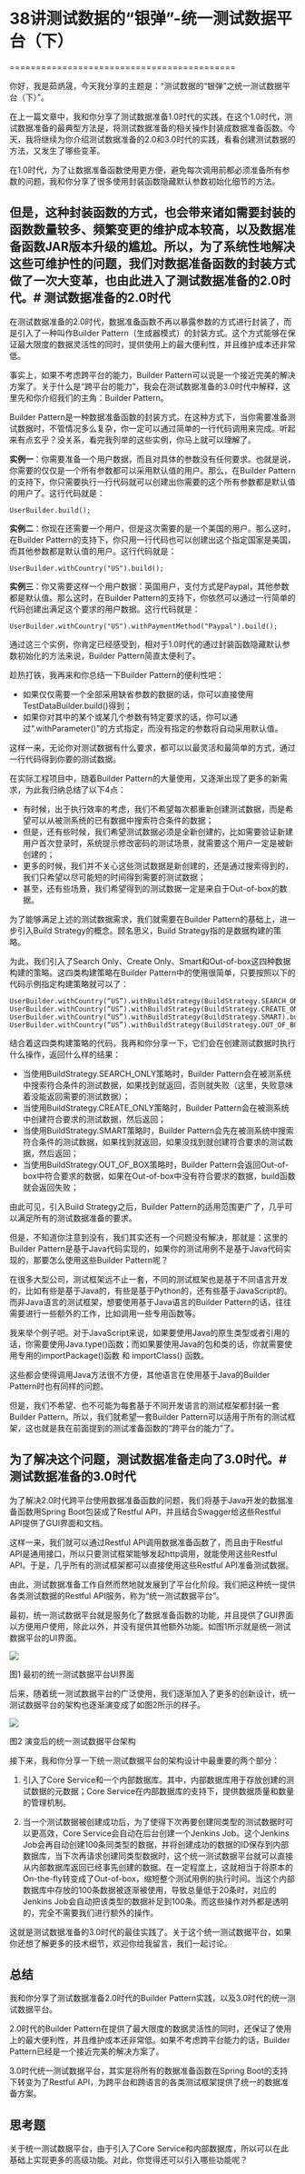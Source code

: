 # 38讲测试数据的“银弹”-统一测试数据平台（下）
===========================================

你好，我是茹炳晟，今天我分享的主题是：“测试数据的“银弹”之统一测试数据平台（下）”。

在上一篇文章中，我和你分享了测试数据准备1.0时代的实践，在这个1.0时代，测试数据准备的最典型方法是，将测试数据准备的相关操作封装成数据准备函数。今天，我将继续为你介绍测试数据准备的2.0和3.0时代的实践，看看创建测试数据的方法，又发生了哪些变革。

在1.0时代，为了让数据准备函数使用更方便，避免每次调用前都必须准备所有参数的问题，我和你分享了很多使用封装函数隐藏默认参数初始化细节的方法。

但是，这种封装函数的方式，也会带来诸如需要封装的函数数量较多、频繁变更的维护成本较高，以及数据准备函数JAR版本升级的尴尬。所以，为了系统性地解决这些可维护性的问题，我们对数据准备函数的封装方式做了一次大变革，也由此进入了测试数据准备的2.0时代。# 测试数据准备的2.0时代
---------------------

在测试数据准备的2.0时代，数据准备函数不再以暴露参数的方式进行封装了，而是引入了一种叫作Builder Pattern（生成器模式）的封装方式。这个方式能够在保证最大限度的数据灵活性的同时，提供使用上的最大便利性，并且维护成本还非常低。

事实上，如果不考虑跨平台的能力，Builder Pattern可以说是一个接近完美的解决方案了。关于什么是“跨平台的能力”，我会在测试数据准备的3.0时代中解释，这里先和你介绍我们的主角：Builder Pattern。

Builder Pattern是一种数据准备函数的封装方式。在这种方式下，当你需要准备测试数据时，不管情况多么复杂，你一定可以通过简单的一行代码调用来完成。听起来有点玄乎？没关系，看完我列举的这些实例，你马上就可以理解了。

**实例一**：你需要准备一个用户数据，而且对具体的参数没有任何要求。也就是说，你需要的仅仅是一个所有参数都可以采用默认值的用户。那么，在Builder Pattern的支持下，你只需要执行一行代码就可以创建出你需要的这个所有参数都是默认值的用户了。这行代码就是：

	UserBuilder.build();

**实例二**：你现在还需要一个用户，但是这次需要的是一个美国的用户。那么这时，在Builder Pattern的支持下，你只用一行代码也可以创建出这个指定国家是美国，而其他参数都是默认值的用户。这行代码就是：

	UserBuilder.withCountry("US").build();

**实例三**：你又需要这样一个用户数据：英国用户，支付方式是Paypal，其他参数都是默认值。那么这时，在Builder Pattern的支持下，你依然可以通过一行简单的代码创建出满足这个要求的用户数据。这行代码就是：

	UserBuilder.withCountry("US").withPaymentMethod("Paypal").build();

通过这三个实例，你肯定已经感受到，相对于1.0时代的通过封装函数隐藏默认参数初始化的方法来说，Builder Pattern简直太便利了。

趁热打铁，我再来和你总结一下Builder Pattern的便利性吧：

-   如果仅仅需要一个全部采用缺省参数的数据的话，你可以直接使用TestDataBuilder.build()得到；
-   如果你对其中的某个或某几个参数有特定要求的话，你可以通过“.withParameter()”的方式指定，而没有指定的参数将自动采用默认值。

这样一来，无论你对测试数据有什么要求，都可以以最灵活和最简单的方式，通过一行代码得到你要的测试数据。

在实际工程项目中，随着Builder Pattern的大量使用，又逐渐出现了更多的新需求，为此我归纳总结了以下4点：

-   有时候，出于执行效率的考虑，我们不希望每次都重新创建测试数据，而是希望可以从被测系统的已有数据中搜索符合条件的数据；
-   但是，还有些时候，我们希望测试数据必须是全新创建的，比如需要验证新建用户首次登录时，系统提示修改密码的测试场景，就需要这个用户一定是被新创建的；
-   更多的时候，我们并不关心这些测试数据是新创建的，还是通过搜索得到的，我们只希望以尽可能短的时间得到需要的测试数据；
-   甚至，还有些场景，我们希望得到的测试数据一定是来自于Out-of-box的数据。

为了能够满足上述的测试数据需求，我们就需要在Builder Pattern的基础上，进一步引入Build Strategy的概念。顾名思义，Build Strategy指的是数据构建的策略。

为此，我们引入了Search Only、Create Only、Smart和Out-of-box这四种数据构建的策略。这四类构建策略在Builder Pattern中的使用很简单，只要按照以下的代码示例指定构建策略就可以了：

	UserBuilder.withCountry(“US”).withBuildStrategy(BuildStrategy.SEARCH_ONLY.build();
	UserBuilder.withCountry(“US”).withBuildStrategy(BuildStrategy.CREATE_ONLY).build();
	UserBuilder.withCountry(“US”).withBuildStrategy(BuildStrategy.SMART).build();
	UserBuilder.withCountry(“US”).withBuildStrategy(BuildStrategy.OUT_OF_BOX).build();

结合着这四类构建策略的代码，我再和你分享一下，它们会在创建测试数据时执行什么操作，返回什么样的结果：

-   当使用BuildStrategy.SEARCH\_ONLY策略时，Builder
	Pattern会在被测系统中搜索符合条件的测试数据，如果找到就返回，否则就失败（这里，失败意味着没能返回需要的测试数据）；
-   当使用BuildStrategy.CREATE\_ONLY策略时，Builder
	Pattern会在被测系统中创建符合要求的测试数据，然后返回；
-   当使用BuildStrategy.SMART策略时，Builder
	Pattern会先在被测系统中搜索符合条件的测试数据，如果找到就返回，如果没找到就创建符合要求的测试数据，然后返回；
-   当使用BuildStrategy.OUT\_OF\_BOX策略时，Builder
	Pattern会返回Out-of-box中符合要求的数据，如果在Out-of-box中没有符合要求的数据，build函数就会返回失败；

由此可见，引入Build Strategy之后，Builder Pattern的适用范围更广了，几乎可以满足所有的测试数据准备的要求。

但是，不知道你注意到没有，我们其实还有一个问题没有解决，那就是：这里的Builder Pattern是基于Java代码实现的，如果你的测试用例不是基于Java代码实现的，那要怎么使用这些Builder Pattern呢？

在很多大型公司，测试框架远不止一套，不同的测试框架也是基于不同语言开发的，比如有些是基于Java的，有些是基于Python的，还有些基于JavaScript的。而非Java语言的测试框架，想要使用基于Java语言的Builder Pattern的话，往往需要进行一些额外的工作，比如调用一些专用函数等。

我来举个例子吧。对于JavaScript来说，如果要使用Java的原生类型或者引用的话，你需要使用Java.type()函数；而如果要使用Java的包和类的话，你就需要使用专用的importPackage()函数 和 importClass() 函数。

这些都会使得调用Java方法很不方便，其他语言在使用基于Java的Builder Pattern时也有同样的问题。

但是，我们不希望、也不可能为每套基于不同开发语言的测试框架都封装一套Builder Pattern。所以，我们就希望一套Builder Pattern可以适用于所有的测试框架，这也就是我在前面提到的测试准备函数的“跨平台的能力”了。

为了解决这个问题，测试数据准备走向了3.0时代。# 测试数据准备的3.0时代
---------------------

为了解决2.0时代跨平台使用数据准备函数的问题，我们将基于Java开发的数据准备函数用Spring Boot包装成了Restful API，并且结合Swagger给这些Restful API提供了GUI界面和文档。

这样一来，我们就可以通过Restful API调用数据准备函数了，而且由于Restful API是通用接口，所以只要测试框架能够发起http调用，就能使用这些Restful API。于是，几乎所有的测试框架都可以直接使用这些Restful API准备测试数据。

由此，测试数据准备工作自然而然地就发展到了平台化阶段。我们把这种统一提供各类测试数据的Restful API服务，称为“统一测试数据平台”。

最初，统一测试数据平台就是服务化了数据准备函数的功能，并且提供了GUI界面以方便用户使用，除此以外，并没有提供其他额外功能。如图1所示就是统一测试数据平台的UI界面。

![](https://static001.geekbang.org/resource/image/51/25/51f2943559843cb2a7b521723fd7a325.png)

图1 最初的统一测试数据平台UI界面

后来，随着统一测试数据平台的广泛使用，我们逐渐加入了更多的创新设计，统一测试数据平台的架构也逐渐演变成了如图2所示的样子。

![](https://static001.geekbang.org/resource/image/7d/0d/7d4cdac895834f96e777234a0f6db40d.png)

图2 演变后的统一测试数据平台架构

接下来，我和你分享一下统一测试数据平台的架构设计中最重要的两个部分：

1.  引入了Core Service和一个内部数据库。其中，内部数据库用于存放创建的测试数据的元数据；Core Service在内部数据库的支持下，提供数据质量和数量的管理机制。

2.  当一个测试数据被创建成功后，为了使得下次再要创建同类型的测试数据时可以更高效，Core Service会自动在后台创建一个Jenkins Job。这个Jenkins Job会再自动创建100条同类型的数据，并将创建成功的数据的ID保存到内部数据库，当下次再请求创建同类型数据时，这个统一测试数据平台就可以直接从内部数据库返回已经事先创建的数据。在一定程度上，这就相当于将原本的On-the-fly转变成了Out-of-box，缩短整个测试用例的执行时间。当这个内部数据库中存放的100条数据被逐渐被使用，导致总量低于20条时，对应的Jenkins Job会自动把该类型的数据补足到100条。而这些操作对外都是透明的，完全不需要我们进行额外的操作。

这就是测试数据准备的3.0时代的最佳实践了。关于这个统一测试数据平台，如果你还想了解更多的技术细节，欢迎你给我留言，我们一起讨论。

总结
----

我和你分享了测试数据准备2.0时代的Builder Pattern实践，以及3.0时代的统一测试数据平台。

2.0时代的Builder Pattern在提供了最大限度的数据灵活性的同时，还保证了使用上的最大便利性，并且维护成本还非常低。如果不考虑跨平台能力的话，Builder Pattern已经是一个接近完美的解决方案了。

3.0时代统一测试数据平台，其实是将所有的数据准备函数在Spring Boot的支持下转变为了Restful API，为跨平台和跨语言的各类测试框架提供了统一的数据准备方案。

思考题
------

关于统一测试数据平台，由于引入了Core Service和内部数据库，所以可以在此基础上实现更多的高级功能。对此，你觉得还可以引入哪些功能呢？
